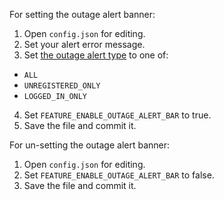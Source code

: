 For setting the outage alert banner:

1. Open `config.json` for editing.
2. Set your alert error message.
3. Set [the outage alert type](https://github.com/newjersey/navigator.business.nj.gov/blob/dc02baba3d5f8f608eb7300e2597b1b284ea22f1/web/src/lib/types/types.ts#L580) to one of:
  - `ALL`
  - `UNREGISTERED_ONLY`
  - `LOGGED_IN_ONLY`
4. Set `FEATURE_ENABLE_OUTAGE_ALERT_BAR` to true.
5. Save the file and commit it.

For un-setting the outage alert banner:

1. Open `config.json` for editing.
2. Set `FEATURE_ENABLE_OUTAGE_ALERT_BAR` to false.
3. Save the file and commit it.
